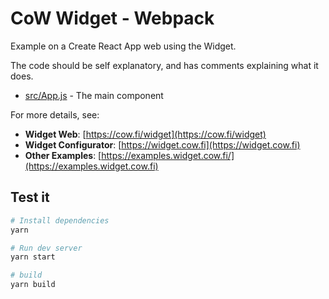 # CoW Widget - Webpack

Example on a Create React App web using the Widget.

The code should be self explanatory, and has comments explaining what it does.

- [src/App.js](src/App.js) - The main component

For more details, see:

- **Widget Web**: [https://cow.fi/widget](https://cow.fi/widget)
- **Widget Configurator**: [https://widget.cow.fi](https://widget.cow.fi)
- **Other Examples**: [https://examples.widget.cow.fi/](https://examples.widget.cow.fi)

## Test it

```bash
# Install dependencies
yarn

# Run dev server
yarn start

# build
yarn build
```
